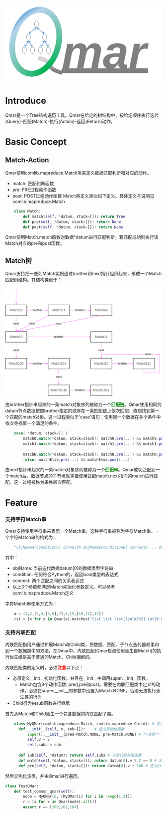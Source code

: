 ![Qmar](qmar.svg)

# Introduce
Qmar是一个Tree结构遍历工具。Qmar在给定的树结构中，按给定顺序执行迭代(Query)-匹配(Match)-执行(Action)-返回(Return)动作。

# Basic Concept
## Match-Action
Qmar使用comlib.mapreduce.Match类来定义数据匹配判断和对应的动作。
- match: 匹配判断函数
- pre: PRE过程动作函数
- post: POST过程动作函数
Match类定义类似如下定义。具体定义与说明见comlib.mapreduce.Match
```python
    class Match:
        def match(self, *datum, stack=[]): return True
        def pre(self, *datum, stack=[]): return None
        def post(self, *datum, stack=[]): return None
```
Qmar使用Match.match函数对数据*datum进行匹配判断，若匹配成功则执行该Match对应的pre和post函数。

## Match树
Qmar支持把一些列Match实例通过brother和next指针组织起来，形成一个Match匹配树结构。其结构类似于：

![MatchTree](MatchTree.svg)

由brother指针串起来的一条match对象序列被称为一个<font color='green'>**匹配链**</font>。Qmar使用相同的datum节点数据按照brother指定的顺序在一条匹配链上依次匹配，直到找到第一个匹配的match对象。这一过程类似于'case'语句：使用同一个数据在多个条件中依次寻找第一个满足的条件。

```scala
    case( *datum, stack=[] )
        match0.match(*datum, stack=stack): match0.pre(...) && match0.post(...)
        match1.match(*datum, stack=stack): match1.pre(...) && match1.post(...)
        ......
        matchN.match(*datum, stack=stack): matchN.pre(...) && matchN.post(...)
        [else: matchElse.pre(...) && matchElse.post(...)]
```

由next指针串起来的一条match对象序列被称为一个<font color='green'>**匹配串**</font>。Qmar成功匹配到一个match后，数据节点的子节点就需要使用匹配match.next指向的match进行匹配。这一过程被称为条件顺次匹配。



# Feature

### 支持字符Match串
Qmar支持使用字符串来表示一个Match串，这种字符串被称为字符Match串。一个字符Match串的格式为：
```python
    "objNameA[conditionA] connectA objNameB[conditionB] connectB ... objNameZ[conditionZ]"
```
其中：
- objName: 当前迭代数据datum[0]的数据类型字符串
- condition: 任何符合Python的，返回bool类型的表达式
- connect: 两个匹配之间的关系表达式
- 以上3个参数都满足Match初始化参数定义。可以参考comlib.mapreduce.Match定义

字符Match串使用方式为：
```python
    a = [1,2,[3,4,[5,6],7],8,[9,[10,11],12]]
    rst = [x for x in Qmar(a).matches('list list list[len(#)%2] int[#.0%2==1]')]
```

### 支持内联匹配
内联匹配指用户通过扩展Match和Child类，把数据、匹配、子节点迭代器都柔和到一个数据类中的方法。在Qmar中，内联匹配(Qmar检测使用派生自Match)的执行优先级是高于普通的Match、Child捆绑的。

内联匹配类的定义时，必须<font color='red'>**注意**</font>以下点：
- 必须定义__init__初始化函数。并且在__init__中调用super.__init__函数。
  - Match包含3个动作函数: pred,pre和post。需要在内联匹配类中定义的动作，必须在super.__init__的参数中设置为Match.NONE。否则无法执行派生类的行为
- Child行为由sub函数进行继承

首先从Match和Child派生一个包含数据的内联匹配子类。
```python
    class MyQMar(comlib.mapreduce.Match, comlib.mapreduce.Child): # 定义派生类
      def __init__(self, v, sub=[]):    # 定义初始化函数
          super().__init__(pred=Match.NONE, pre=Match.NONE) # **注意**：必须派生必须关闭原类定义的函数行为
          self.v = v
          self.subs = sub

      def sub(self, *datum): return self.subs # 子迭代器获取函数
      def match(self,*datum, stack=[]): return datum[0].v % 2 == 0 # 定义Match行为
      def pre(self, *datum, stack=[]): return datum[0].v + 100 # 定义pre行为

```
然后实例化该类，并由Qmar进行遍历。
```python
class TestQMar:
    def test_common_qmar(self):
        node = MyQMar(0, [MyQMar(i) for i in range(1,5)])
        r = [x for x in Qmar(node).all()]
        assert r == [100,102,104]
```
